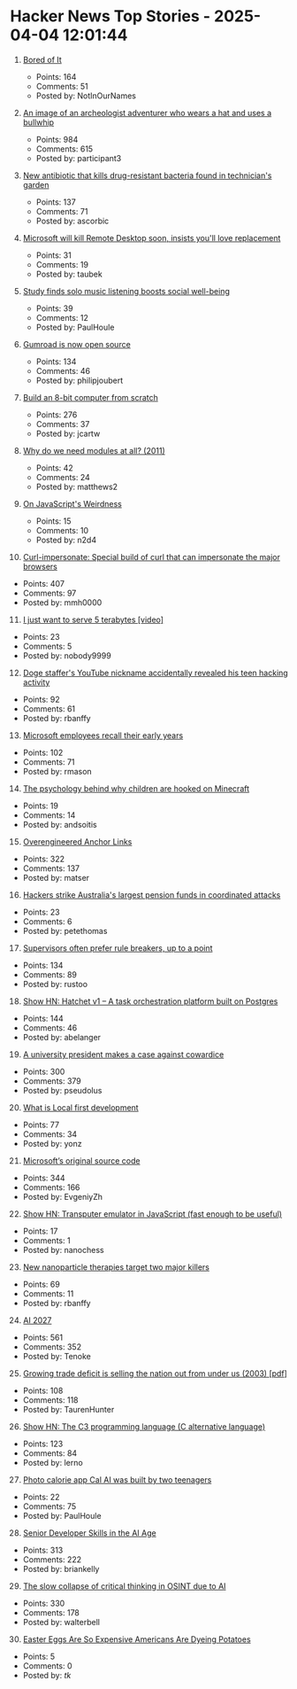 # Hacker News Top Stories - 2025-04-04 12:01:44

1. [Bored of It](https://paulrobertlloyd.com/2025/087/a1/bored/)
   - Points: 164
   - Comments: 51
   - Posted by: NotInOurNames

2. [An image of an archeologist adventurer who wears a hat and uses a bullwhip](https://theaiunderwriter.substack.com/p/an-image-of-an-archeologist-adventurer)
   - Points: 984
   - Comments: 615
   - Posted by: participant3

3. [New antibiotic that kills drug-resistant bacteria found in technician's garden](https://www.nature.com/articles/d41586-025-00945-z)
   - Points: 137
   - Comments: 71
   - Posted by: ascorbic

4. [Microsoft will kill Remote Desktop soon, insists you'll love replacement](https://www.theregister.com/2025/03/11/microsoft_remote_desktop_support/)
   - Points: 31
   - Comments: 19
   - Posted by: taubek

5. [Study finds solo music listening boosts social well-being](https://phys.org/news/2025-03-solo-music-boosts-social.html)
   - Points: 39
   - Comments: 12
   - Posted by: PaulHoule

6. [Gumroad is now open source](https://github.com/antiwork/gumroad)
   - Points: 134
   - Comments: 46
   - Posted by: philipjoubert

7. [Build an 8-bit computer from scratch](https://eater.net/8bit/)
   - Points: 276
   - Comments: 37
   - Posted by: jcartw

8. [Why do we need modules at all? (2011)](https://groups.google.com/g/erlang-programming/c/LKLesmrss2k)
   - Points: 42
   - Comments: 24
   - Posted by: matthews2

9. [On JavaScript's Weirdness](https://stack-auth.com/blog/on-javascripts-weirdness)
   - Points: 15
   - Comments: 10
   - Posted by: n2d4

10. [Curl-impersonate: Special build of curl that can impersonate the major browsers](https://github.com/lwthiker/curl-impersonate)
   - Points: 407
   - Comments: 97
   - Posted by: mmh0000

11. [I just want to serve 5 terabytes [video]](https://www.youtube.com/watch?v=3t6L-FlfeaI)
   - Points: 23
   - Comments: 5
   - Posted by: nobody9999

12. [Doge staffer's YouTube nickname accidentally revealed his teen hacking activity](https://arstechnica.com/tech-policy/2025/04/i-no-longer-hack-paypals-doge-staffers-hacker-past-raises-red-flags/)
   - Points: 92
   - Comments: 61
   - Posted by: rbanffy

13. [Microsoft employees recall their early years](https://www.seattletimes.com/business/microsoft/microsoft-turns-50-4-employees-recall-their-early-years/)
   - Points: 102
   - Comments: 71
   - Posted by: rmason

14. [The psychology behind why children are hooked on Minecraft](https://www.bbc.com/future/article/20250328-the-psychology-behind-why-your-childs-hooked-on-minecraft)
   - Points: 19
   - Comments: 14
   - Posted by: andsoitis

15. [Overengineered Anchor Links](https://thirty-five.com/overengineered-anchoring)
   - Points: 322
   - Comments: 137
   - Posted by: matser

16. [Hackers strike Australia's largest pension funds in coordinated attacks](https://www.reuters.com/technology/cybersecurity/multiple-australian-pension-funds-hit-by-coordinated-hacking-media-reports-say-2025-04-04/)
   - Points: 23
   - Comments: 6
   - Posted by: petethomas

17. [Supervisors often prefer rule breakers, up to a point](https://journals.aom.org/doi/10.5465/amd.2022.0280.summary)
   - Points: 134
   - Comments: 89
   - Posted by: rustoo

18. [Show HN: Hatchet v1 – A task orchestration platform built on Postgres](https://github.com/hatchet-dev/hatchet)
   - Points: 144
   - Comments: 46
   - Posted by: abelanger

19. [A university president makes a case against cowardice](https://www.newyorker.com/news/q-and-a/a-university-president-makes-a-case-against-cowardice)
   - Points: 300
   - Comments: 379
   - Posted by: pseudolus

20. [What is Local first development](https://alexop.dev/posts/what-is-local-first-web-development/)
   - Points: 77
   - Comments: 34
   - Posted by: yonz

21. [Microsoft’s original source code](https://www.gatesnotes.com/home/home-page-topic/reader/microsoft-original-source-code)
   - Points: 344
   - Comments: 166
   - Posted by: EvgeniyZh

22. [Show HN: Transputer emulator in JavaScript (fast enough to be useful)](https://nanochess.org/transputer_emulator.html)
   - Points: 17
   - Comments: 1
   - Posted by: nanochess

23. [New nanoparticle therapies target two major killers](https://www.science.org/content/article/new-nanoparticle-therapies-target-two-major-killers)
   - Points: 69
   - Comments: 11
   - Posted by: rbanffy

24. [AI 2027](https://ai-2027.com/)
   - Points: 561
   - Comments: 352
   - Posted by: Tenoke

25. [Growing trade deficit is selling the nation out from under us (2003) [pdf]](https://faculty.washington.edu/ss1110/IF/Buffett%20Fortune%202003%20(6).pdf)
   - Points: 108
   - Comments: 118
   - Posted by: TaurenHunter

26. [Show HN: The C3 programming language (C alternative language)](https://github.com/c3lang/c3c)
   - Points: 123
   - Comments: 84
   - Posted by: lerno

27. [Photo calorie app Cal AI was built by two teenagers](https://techcrunch.com/2025/03/16/photo-calorie-app-cal-ai-downloaded-over-a-million-times-was-built-by-two-teenagers/)
   - Points: 22
   - Comments: 75
   - Posted by: PaulHoule

28. [Senior Developer Skills in the AI Age](https://manuel.kiessling.net/2025/03/31/how-seasoned-developers-can-achieve-great-results-with-ai-coding-agents/)
   - Points: 313
   - Comments: 222
   - Posted by: briankelly

29. [The slow collapse of critical thinking in OSINT due to AI](https://www.dutchosintguy.com/post/the-slow-collapse-of-critical-thinking-in-osint-due-to-ai)
   - Points: 330
   - Comments: 178
   - Posted by: walterbell

30. [Easter Eggs Are So Expensive Americans Are Dyeing Potatoes](https://www.nytimes.com/2025/04/03/dining/easter-eggs-potatoes.html)
   - Points: 5
   - Comments: 0
   - Posted by: _tk_

